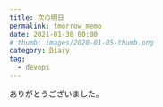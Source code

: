 ```yaml
---
title: 次の明日
permalink: tmorrow_memo
date: 2021-01-30 00:00
# thumb: images/2020-01-05-thumb.png
category: Diary
tag:
  - devops
---
```


ありがとうございました。
